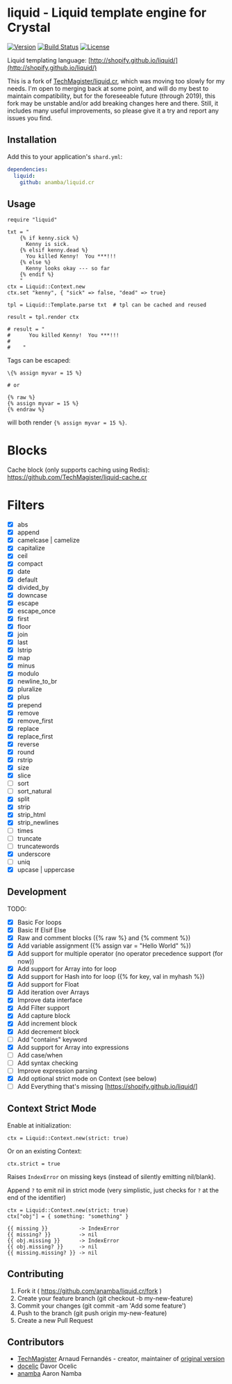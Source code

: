 # liquid - Liquid template engine for Crystal

[![Version](https://img.shields.io/github/tag/anamba/liquid.cr.svg?maxAge=360)](https://github.com/anamba/liquid.cr/releases/latest)
[![Build Status](https://travis-ci.org/anamba/liquid.cr.svg?branch=master)](https://travis-ci.org/anamba/liquid.cr)
[![License](https://img.shields.io/github/license/anamba/liquid.cr.svg)](https://github.com/anamba/liquid.cr/blob/master/LICENSE)

Liquid templating language: [http://shopify.github.io/liquid/](http://shopify.github.io/liquid/)

This is a fork of [TechMagister/liquid.cr](https://github.com/TechMagister/liquid.cr), which was moving too slowly for my needs. I'm open to merging back at some point, and will do my best to maintain compatibility, but for the foreseeable future (through 2019), this fork may be unstable and/or add breaking changes here and there. Still, it includes many useful improvements, so please give it a try and report any issues you find.

## Installation

Add this to your application's `shard.yml`:

```yaml
dependencies:
  liquid:
    github: anamba/liquid.cr
```

## Usage

```crystal
require "liquid"

txt = "
    {% if kenny.sick %}
      Kenny is sick.
    {% elsif kenny.dead %}
      You killed Kenny!  You ***!!!
    {% else %}
      Kenny looks okay --- so far
    {% endif %}
    "
ctx = Liquid::Context.new
ctx.set "kenny", { "sick" => false, "dead" => true}

tpl = Liquid::Template.parse txt  # tpl can be cached and reused

result = tpl.render ctx

# result = "
#      You killed Kenny!  You ***!!!
#
#    "

```

Tags can be escaped:
``` liquid
\{% assign myvar = 15 %}

# or

{% raw %}
{% assign myvar = 15 %}
{% endraw %}
```
will both render `{% assign myvar = 15 %}`.

# Blocks
Cache block (only supports caching using Redis): https://github.com/TechMagister/liquid-cache.cr

# Filters
- [x] abs
- [x] append
- [x] camelcase | camelize
- [x] capitalize
- [x] ceil
- [x] compact
- [x] date
- [x] default
- [x] divided_by
- [x] downcase
- [x] escape
- [x] escape_once
- [x] first
- [x] floor
- [x] join
- [x] last
- [x] lstrip
- [x] map
- [x] minus
- [x] modulo
- [x] newline_to_br
- [x] pluralize
- [x] plus
- [x] prepend
- [x] remove
- [x] remove_first
- [x] replace
- [x] replace_first
- [x] reverse
- [x] round
- [x] rstrip
- [x] size
- [x] slice
- [ ] sort
- [ ] sort_natural
- [x] split
- [x] strip
- [x] strip_html
- [x] strip_newlines
- [ ] times
- [ ] truncate
- [ ] truncatewords
- [x] underscore
- [ ] uniq
- [x] upcase | uppercase

## Development

TODO:
- [x] Basic For loops
- [x] Basic If Elsif Else
- [x] Raw and comment blocks ({% raw %} and {% comment %})
- [x] Add variable assignment ({% assign var = "Hello World" %})
- [x] Add support for multiple operator (no operator precedence support (for now))
- [x] Add support for Array into for loop
- [x] Add support for Hash into for loop ({% for key, val in myhash %})
- [x] Add support for Float
- [x] Add iteration over Arrays
- [x] Improve data interface
- [x] Add Filter support
- [x] Add capture block
- [x] Add increment block
- [x] Add decrement block
- [ ] Add "contains" keyword
- [x] Add support for Array into expressions
- [ ] Add case/when
- [ ] Add syntax checking
- [ ] Improve expression parsing
- [x] Add optional strict mode on Context (see below)
- [ ] Add Everything that's missing [https://shopify.github.io/liquid/]

## Context Strict Mode

Enable at initialization:
```crystal
ctx = Liquid::Context.new(strict: true)
```

Or on an existing Context:
```crystal
ctx.strict = true
```

Raises `IndexError` on missing keys (instead of silently emitting nil/blank).

Append `?` to emit nil in strict mode (very simplistic, just checks for `?` at the end of the identifier)

```crystal
ctx = Liquid::Context.new(strict: true)
ctx["obj"] = { something: "something" }
```

```liquid
{{ missing }}          -> IndexError
{{ missing? }}         -> nil
{{ obj.missing }}      -> IndexError
{{ obj.missing? }}     -> nil
{{ missing.missing? }} -> nil
```

## Contributing

1. Fork it ( https://github.com/anamba/liquid.cr/fork )
2. Create your feature branch (git checkout -b my-new-feature)
3. Commit your changes (git commit -am 'Add some feature')
4. Push to the branch (git push origin my-new-feature)
5. Create a new Pull Request

## Contributors

- [TechMagister](https://github.com/TechMagister) Arnaud Fernandés - creator, maintainer of [original version](https://github.com/TechMagister/liquid.cr)
- [docelic](https://github.com/docelic) Davor Ocelic
- [anamba](https://github.com/anamba) Aaron Namba
